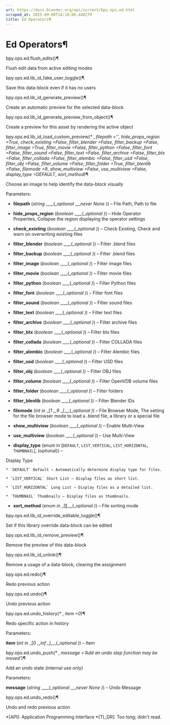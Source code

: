```yaml
---
url: https://docs.blender.org/api/current/bpy.ops.ed.html
scraped_at: 2025-09-08T14:18:06.448279
title: Ed Operators¶
---
```


# Ed Operators¶

bpy.ops.ed.flush_edits()¶

    

Flush edit data from active editing modes

bpy.ops.ed.lib_id_fake_user_toggle()¶

    

Save this data-block even if it has no users

bpy.ops.ed.lib_id_generate_preview()¶

    

Create an automatic preview for the selected data-block

bpy.ops.ed.lib_id_generate_preview_from_object()¶

    

Create a preview for this asset by rendering the active object

bpy.ops.ed.lib_id_load_custom_preview(_*_ , _filepath =''_, _hide_props_region
=True_, _check_existing =False_, _filter_blender =False_, _filter_backup
=False_, _filter_image =True_, _filter_movie =False_, _filter_python =False_,
_filter_font =False_, _filter_sound =False_, _filter_text =False_,
_filter_archive =False_, _filter_btx =False_, _filter_collada =False_,
_filter_alembic =False_, _filter_usd =False_, _filter_obj =False_,
_filter_volume =False_, _filter_folder =True_, _filter_blenlib =False_,
_filemode =9_, _show_multiview =False_, _use_multiview =False_, _display_type
=DEFAULT_, _sort_method_)¶

    

Choose an image to help identify the data-block visually

Parameters:

    

  * **filepath** (_string_ _,__(__optional_ _,__never None_ _)_) – File Path, Path to file

  * **hide_props_region** (_boolean_ _,__(__optional_ _)_) – Hide Operator Properties, Collapse the region displaying the operator settings

  * **check_existing** (_boolean_ _,__(__optional_ _)_) – Check Existing, Check and warn on overwriting existing files

  * **filter_blender** (_boolean_ _,__(__optional_ _)_) – Filter .blend files

  * **filter_backup** (_boolean_ _,__(__optional_ _)_) – Filter .blend files

  * **filter_image** (_boolean_ _,__(__optional_ _)_) – Filter image files

  * **filter_movie** (_boolean_ _,__(__optional_ _)_) – Filter movie files

  * **filter_python** (_boolean_ _,__(__optional_ _)_) – Filter Python files

  * **filter_font** (_boolean_ _,__(__optional_ _)_) – Filter font files

  * **filter_sound** (_boolean_ _,__(__optional_ _)_) – Filter sound files

  * **filter_text** (_boolean_ _,__(__optional_ _)_) – Filter text files

  * **filter_archive** (_boolean_ _,__(__optional_ _)_) – Filter archive files

  * **filter_btx** (_boolean_ _,__(__optional_ _)_) – Filter btx files

  * **filter_collada** (_boolean_ _,__(__optional_ _)_) – Filter COLLADA files

  * **filter_alembic** (_boolean_ _,__(__optional_ _)_) – Filter Alembic files

  * **filter_usd** (_boolean_ _,__(__optional_ _)_) – Filter USD files

  * **filter_obj** (_boolean_ _,__(__optional_ _)_) – Filter OBJ files

  * **filter_volume** (_boolean_ _,__(__optional_ _)_) – Filter OpenVDB volume files

  * **filter_folder** (_boolean_ _,__(__optional_ _)_) – Filter folders

  * **filter_blenlib** (_boolean_ _,__(__optional_ _)_) – Filter Blender IDs

  * **filemode** (_int in_ _[__1_ _,__9_ _]__,__(__optional_ _)_) – File Browser Mode, The setting for the file browser mode to load a .blend file, a library or a special file

  * **show_multiview** (_boolean_ _,__(__optional_ _)_) – Enable Multi-View

  * **use_multiview** (_boolean_ _,__(__optional_ _)_) – Use Multi-View

  * **display_type** (enum in [`DEFAULT`, `LIST_VERTICAL`, `LIST_HORIZONTAL`, `THUMBNAIL`], (optional)) – 

Display Type

    * `DEFAULT` Default – Automatically determine display type for files.

    * `LIST_VERTICAL` Short List – Display files as short list.

    * `LIST_HORIZONTAL` Long List – Display files as a detailed list.

    * `THUMBNAIL` Thumbnails – Display files as thumbnails.

  * **sort_method** (_enum in_ _[__]__,__(__optional_ _)_) – File sorting mode

bpy.ops.ed.lib_id_override_editable_toggle()¶

    

Set if this library override data-block can be edited

bpy.ops.ed.lib_id_remove_preview()¶

    

Remove the preview of this data-block

bpy.ops.ed.lib_id_unlink()¶

    

Remove a usage of a data-block, clearing the assignment

bpy.ops.ed.redo()¶

    

Redo previous action

bpy.ops.ed.undo()¶

    

Undo previous action

bpy.ops.ed.undo_history(_*_ , _item =0_)¶

    

Redo specific action in history

Parameters:

    

**item** (_int in_ _[__0_ _,__inf_ _]__,__(__optional_ _)_) – Item

bpy.ops.ed.undo_push(_*_ , _message ='Add an undo step *function may be
moved*'_)¶

    

Add an undo state (internal use only)

Parameters:

    

**message** (_string_ _,__(__optional_ _,__never None_ _)_) – Undo Message

bpy.ops.ed.undo_redo()¶

    

Undo and redo previous action

  *[API]: Application Programming Interface
  *[TL;DR]: Too long; didn't read.

